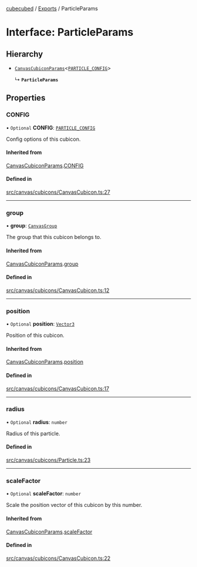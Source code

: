 [cubecubed](/reference/README.md) / [Exports](/reference/modules.md) / ParticleParams

# Interface: ParticleParams

## Hierarchy

- [`CanvasCubiconParams`](/reference/interfaces/CanvasCubiconParams.md)<[`PARTICLE_CONFIG`](/reference/interfaces/PARTICLE_CONFIG.md)\>

  ↳ **`ParticleParams`**

## Properties

### CONFIG

• `Optional` **CONFIG**: [`PARTICLE_CONFIG`](/reference/interfaces/PARTICLE_CONFIG.md)

Config options of this cubicon.

#### Inherited from

[CanvasCubiconParams](/reference/interfaces/CanvasCubiconParams.md).[CONFIG](/reference/interfaces/CanvasCubiconParams.md#config)

#### Defined in

[src/canvas/cubicons/CanvasCubicon.ts:27](https://github.com/imaphatduc/cubecubed/blob/f64863c/src/canvas/cubicons/CanvasCubicon.ts#L27)

___

### group

• **group**: [`CanvasGroup`](/reference/classes/CanvasGroup.md)

The group that this cubicon belongs to.

#### Inherited from

[CanvasCubiconParams](/reference/interfaces/CanvasCubiconParams.md).[group](/reference/interfaces/CanvasCubiconParams.md#group)

#### Defined in

[src/canvas/cubicons/CanvasCubicon.ts:12](https://github.com/imaphatduc/cubecubed/blob/f64863c/src/canvas/cubicons/CanvasCubicon.ts#L12)

___

### position

• `Optional` **position**: [`Vector3`](/reference/classes/Vector3.md)

Position of this cubicon.

#### Inherited from

[CanvasCubiconParams](/reference/interfaces/CanvasCubiconParams.md).[position](/reference/interfaces/CanvasCubiconParams.md#position)

#### Defined in

[src/canvas/cubicons/CanvasCubicon.ts:17](https://github.com/imaphatduc/cubecubed/blob/f64863c/src/canvas/cubicons/CanvasCubicon.ts#L17)

___

### radius

• `Optional` **radius**: `number`

Radius of this particle.

#### Defined in

[src/canvas/cubicons/Particle.ts:23](https://github.com/imaphatduc/cubecubed/blob/f64863c/src/canvas/cubicons/Particle.ts#L23)

___

### scaleFactor

• `Optional` **scaleFactor**: `number`

Scale the position vector of this cubicon by this number.

#### Inherited from

[CanvasCubiconParams](/reference/interfaces/CanvasCubiconParams.md).[scaleFactor](/reference/interfaces/CanvasCubiconParams.md#scalefactor)

#### Defined in

[src/canvas/cubicons/CanvasCubicon.ts:22](https://github.com/imaphatduc/cubecubed/blob/f64863c/src/canvas/cubicons/CanvasCubicon.ts#L22)
